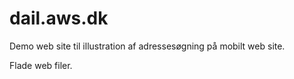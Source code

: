 # dail.aws.dk

Demo web site til illustration af adressesøgning på mobilt web site.

Flade web filer.
